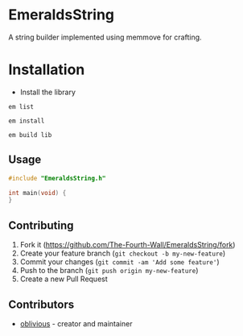 # EmeraldsString

A string builder implemented using memmove for crafting.

# Installation

- Install the library

`em list`

`em install`

`em build lib`

## Usage

```c
#include "EmeraldsString.h"

int main(void) {
}
```

## Contributing

1. Fork it (<https://github.com/The-Fourth-Wall/EmeraldsString/fork>)
2. Create your feature branch (`git checkout -b my-new-feature`)
3. Commit your changes (`git commit -am 'Add some feature'`)
4. Push to the branch (`git push origin my-new-feature`)
5. Create a new Pull Request

## Contributors

- [oblivious](https://github.com/Oblivious-Oblivious) - creator and maintainer
